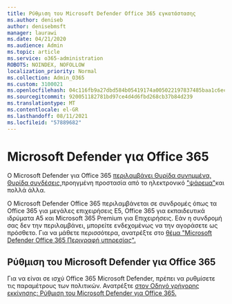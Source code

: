 ```yaml
---
title: Ρύθμιση του Microsoft Defender Office 365 εγκατάστασης
ms.author: deniseb
author: denisebmsft
manager: laurawi
ms.date: 04/21/2020
ms.audience: Admin
ms.topic: article
ms.service: o365-administration
ROBOTS: NOINDEX, NOFOLLOW
localization_priority: Normal
ms.collection: Admin_O365
ms.custom: 3100021
ms.openlocfilehash: 04c116fb9a27dbd584b05419174a005022197837485baa1c6ec320e5448039a5
ms.sourcegitcommit: 920051182781bd97ce4d4d6fbd268cb37b84d239
ms.translationtype: MT
ms.contentlocale: el-GR
ms.lasthandoff: 08/11/2021
ms.locfileid: "57889682"
---
```

# <a name="microsoft-defender-for-office-365"></a>Microsoft Defender για Office 365

Ο Microsoft Defender για Office 365 [περιλαμβάνει Θυρίδα συνημμένα,](https://docs.microsoft.com/microsoft-365/security/office-365-security/atp-safe-attachments) [Θυρίδα συνδέσεις,](https://docs.microsoft.com/microsoft-365/security/office-365-security/atp-safe-links)προηγμένη προστασία από το ηλεκτρονικό ["ψάρεμα"](https://docs.microsoft.com/microsoft-365/security/office-365-security/atp-anti-phishing)και πολλά άλλα. 

Ο Microsoft Defender Office 365 περιλαμβάνεται σε συνδρομές όπως τα Office 365 για μεγάλες επιχειρήσεις E5, Office 365 για εκπαιδευτικά ιδρύματα A5 και Microsoft 365 Premium για Επιχειρήσεις. Εάν η συνδρομή σας δεν την περιλαμβάνει, μπορείτε ενδεχομένως να την αγοράσετε ως πρόσθετο. Για να μάθετε περισσότερα, ανατρέξτε στο [θέμα "Microsoft Defender Office 365 Περιγραφή υπηρεσίας".](https://docs.microsoft.com/office365/servicedescriptions/office-365-advanced-threat-protection-service-description)

## <a name="set-up-microsoft-defender-for-office-365"></a>Ρύθμιση του Microsoft Defender για Office 365

Για να είναι σε ισχύ Office 365 Microsoft Defender, πρέπει να ρυθμίσετε τις παραμέτρους των πολιτικών. Ανατρέξτε [στον Οδηγό γρήγορης εκκίνησης: Ρύθμιση του Microsoft Defender για Office 365.](https://docs.microsoft.com/microsoft-365/security/office-365-security/office-365-atp)

